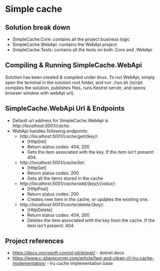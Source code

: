 # Simple cache

## Solution break down
* SimpleCache.Core: contains all the project business logic
* SimpleCache.WebApi: contains the WebApi project
* SimpleCache.Tests: contains all the tests on both .Core and .WebApi

## Compiling & Running SimpleCache.WebApi
Solution has been created & compiled under linux.
To run WebApi, simply open the terminal in the solution root folder, 
and run *./run.sh* (script compiles the solution, publishes files, runs Kestrel server, and opens browser window with webApi url).

## SimpleCache.WebApi Url & Endpoints
* Default url address for SimpleCache.WebApi is *http://localhost:5001/cache*.
* WebApi handles following endpoints:
    - *http://localhost:5001/cache/get/{key}*: 
        + [HttpGet]
        + Return status codes: 404, 200
        + Gets the item associated with the key. If the item isn't present: 404.
    - *http://localhost:5001/cache/list*: 
        + [HttpGet]
        + Return status codes: 200
        + Gets all the items stored in the cache
    - *http://localhost:5001/cache/add/{key}/{value}*: 
        + [HttpPost]
        + Return status codes: 200
        + Creates new item in the cache, or updates the existing one. 
    - *http://localhost:5001/cache/delete/{key}*: 
        + [HttpDelete]
        + Return status codes: 404, 200
        + Deletes the item associated with the key from the cache. If the item isn't present: 404.

## Project references
* https://docs.microsoft.com/pl-pl/dotnet/ - dotnet docs
* https://www.c-sharpcorner.com/article/fast-and-clean-o1-lru-cache-implementation/ - lru cache implementation base